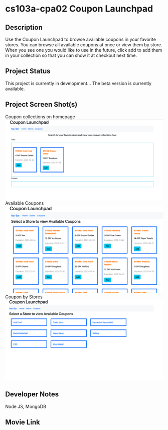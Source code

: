 # cs103a-cpa02 Coupon Launchpad

## Description

Use the Coupon Launchpad to browse available coupons in your favorite stores. You can browse all available coupons at once or view them by store. When you see one you would like to use in the future, click add to add them in your collection so that you can show it at checkout next time. 

## Project Status

This project is currently in development... The beta version is currently available.

## Project Screen Shot(s)

<!-- ![alt text](https://github.com/Yiwen789/Habitat/blob/main/assets/demo1.png?raw=true)
![alt text](https://github.com/Yiwen789/Habitat/blob/main/assets/demo2.png?raw=true)
![alt text](https://github.com/Yiwen789/Habitat/blob/main/assets/demo3.png?raw=true) -->

Coupon collections on homepage
![alt text](https://github.com/Yiwen789/cs103a-cpa02/blob/main/public/images/demo1.png?raw=true)
Available Coupons
![alt text](https://github.com/Yiwen789/cs103a-cpa02/blob/main/public/images/demo2.png?raw=true)
Coupon by Stores
![alt text](https://github.com/Yiwen789/cs103a-cpa02/blob/main/public/images/demo3.png?raw=true) 


## Developer Notes

Node JS, MongoDB

## Movie Link

